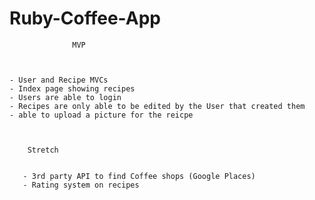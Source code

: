 # Ruby-Coffee-App


                  MVP
                  
                  
                  
    - User and Recipe MVCs 
    - Index page showing recipes
    - Users are able to login
    - Recipes are only able to be edited by the User that created them
    - able to upload a picture for the reicpe
    
    
    
        Stretch
        
        
       - 3rd party API to find Coffee shops (Google Places)
       - Rating system on recipes
        
